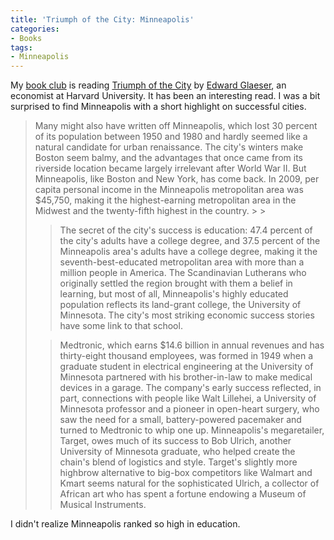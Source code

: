 ```yaml
---
title: 'Triumph of the City: Minneapolis'
categories:
- Books
tags:
- Minneapolis
---
```


My [book club](http://creativecomputerbookclub.com/wiki/Main_Page) is reading [Triumph of the City](http://creativecomputerbookclub.com/wiki/Triumph_of_the_City) by [Edward Glaeser](http://en.wikipedia.org/wiki/Edward_Glaeser), an economist at Harvard University. It has been an interesting read. I was a bit surprised to find Minneapolis with a short highlight on successful cities.


<blockquote>Many might also have written off Minneapolis, which lost 30 percent of its population between 1950 and 1980 and hardly seemed like a natural candidate for urban renaissance. The city's winters make Boston seem balmy, and the advantages that once came from its riverside location became largely irrelevant after World War II. But Minneapolis, like Boston and New York, has come back. In 2009, per capita personal income in the Minneapolis metropolitan area was $45,750, making it the highest-earning metropolitan area in the Midwest and the twenty-fifth highest in the country.
> 
> 

> 
> The secret of the city's success is education: 47.4 percent of the city's adults have a college degree, and 37.5 percent of the Minneapolis area's adults have a college degree, making it the seventh-best-educated metropolitan area with more than a million people in America. The Scandinavian Lutherans who originally settled the region brought with them a belief in learning, but most of all, Minneapolis's highly educated population reflects its land-grant college, the University of Minnesota. The city's most striking economic success stories have some link to that school.
> 
> 

> 
> Medtronic, which earns $14.6 billion in annual revenues and has thirty-eight thousand employees, was formed in 1949 when a graduate student in electrical engineering at the University of Minnesota partnered with his brother-in-law to make medical devices in a garage. The company's early success reflected, in part, connections with people like Walt Lillehei, a University of Minnesota professor and a pioneer in open-heart surgery, who saw the need for a small, battery-powered pacemaker and turned to Medtronic to whip one up. Minneapolis's megaretailer, Target, owes much of its success to Bob Ulrich, another University of Minnesota graduate, who helped create the chain's blend of logistics and style. Target's slightly more highbrow alternative to big-box competitors like Walmart and Kmart seems natural for the sophisticated Ulrich, a collector of African art who has spent a fortune endowing a Museum of Musical Instruments.
> 
> </blockquote>

I didn't realize Minneapolis ranked so high in education.
